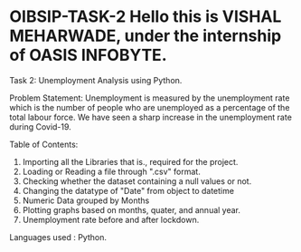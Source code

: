 # OIBSIP-TASK-2 Hello this is VISHAL MEHARWADE, under the internship of OASIS INFOBYTE.
Task 2: Unemployment Analysis using Python.

Problem Statement: Unemployment is measured by the unemployment rate which is the number of people who are unemployed as a percentage of the total labour force.
We have seen a sharp increase in the unemployment rate during Covid-19.

Table of Contents:
1. Importing all the Libraries that is., required for the project.
2. Loading or Reading a file through ".csv" format.
3. Checking whether the dataset containing a null values or not.
4. Changing the datatype of "Date" from object to datetime
5. Numeric Data grouped by Months
6. Plotting graphs based on months, quater, and annual year.
7. Unemployment rate before and after lockdown.

Languages used : Python.
